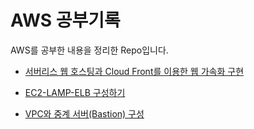 # AWS 공부기록

AWS를 공부한 내용을 정리한 Repo입니다.

* [서버리스 웹 호스팅과 Cloud Front를 이용한 웹 가속화 구현](https://github.com/C0deWave/aws_study/blob/master/공부%20프로젝트/서버리스%20웹%20호스팅과%20Cloud%20Front를%20이용한%20웹%20가속화%20구성.md)
  
* [EC2-LAMP-ELB 구성하기](https://github.com/C0deWave/aws_study/blob/master/공부%20프로젝트/EC2-LAMP-ELB%20구성하기.md)

* [VPC와 중계 서버(Bastion) 구성](https://github.com/C0deWave/aws_study/blob/426122d484afbff6d23bb26282f454addc7fc098/공부%20프로젝트/VPC와%20중계서버(Bastion)%20구성.md)